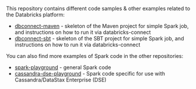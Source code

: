 This repository contains different code samples & other examples related to the Databricks platform:

* [dbconnect-maven](dbconnect-maven) - skeleton of the Maven project for simple Spark job, and instructions on how to run it via databricks-connect
* [dbconnect-sbt](dbconnect-sbt) - skeleton of the SBT project for simple Spark job, and instructions on how to run it via databricks-connect



You can also find more examples of Spark code in the other repositories:
* [spark-playground](https://github.com/alexott/spark-playground) - general Spark code
* [cassandra-dse-playground](https://github.com/alexott/cassandra-dse-playground) - Spark code specific for use with Cassandra/DataStax Enterprise (DSE)


